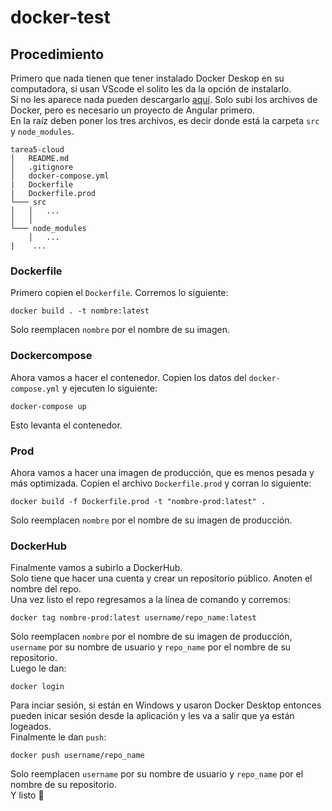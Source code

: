 # docker-test
## Procedimiento
Primero que nada tienen que tener instalado Docker Deskop en su computadora, si usan VScode el solito les da la opción de instalarlo. \
Si no les aparece nada pueden descargarlo [aquí](https://www.docker.com/products/docker-desktop).
Solo subi los archivos de Docker, pero es necesario un proyecto de Angular primero.\
En la raíz deben poner los tres archivos, es decir donde está la carpeta `src` y `node_modules`.

```
tarea5-cloud
│   README.md
│   .gitignore
│   docker-compose.yml
|   Dockerfile
|   Dockerfile.prod
└─── src
│   │   ...
│   │
└─── node_modules
    │   ...
|    ...
```

### Dockerfile
Primero copien el `Dockerfile`. Corremos lo siguiente:
```
docker build . -t nombre:latest
```
Solo reemplacen `nombre` por el nombre de su imagen.

### Dockercompose
Ahora vamos a hacer el contenedor. Copien los datos del `docker-compose.yml` y ejecuten lo siguiente:
```
docker-compose up
```
Esto levanta el contenedor. 
### Prod
Ahora vamos a hacer una imagen de producción, que es menos pesada y más optimizada. Copien el archivo `Dockerfile.prod` y corran lo siguiente:
```
docker build -f Dockerfile.prod -t "nombre-prod:latest" .
```
Solo reemplacen `nombre` por el nombre de su imagen de producción.
### DockerHub
Finalmente vamos a subirlo a DockerHub.\
Solo tiene que hacer una cuenta y crear un repositorio público. Anoten el nombre del repo.\
Una vez listo el repo regresamos a la línea de comando y corremos: 
```
docker tag nombre-prod:latest username/repo_name:latest
```
Solo reemplacen `nombre` por el nombre de su imagen de producción, `username` por su nombre de usuario y `repo_name` por el nombre de su repositorio.\
Luego le dan:
```
docker login
```
Para inciar sesión, si están en Windows y usaron Docker Desktop entonces pueden inicar sesión desde la aplicación y les va a salir que ya están logeados.\
Finalmente le dan `push`:
```
docker push username/repo_name
```
Solo reemplacen `username` por su nombre de usuario y `repo_name` por el nombre de su repositorio.\
Y listo :100:
